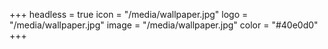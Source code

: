 +++
headless = true
icon = "/media/wallpaper.jpg"
logo = "/media/wallpaper.jpg"
image = "/media/wallpaper.jpg"
color = "#40e0d0"
+++
